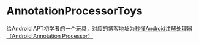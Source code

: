 # AnnotationProcessorToys
给Android APT初学者的一个玩具，对应的博客地址为[秒懂Android注解处理器（Android Annotation Processor）](https://blog.csdn.net/ShuSheng0007/article/details/90734159)

